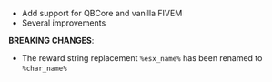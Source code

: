- Add support for QBCore and vanilla FIVEM
- Several improvements

**BREAKING CHANGES**:

- The reward string replacement `%esx_name%` has been renamed to `%char_name%`